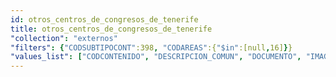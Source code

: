 ```yaml
---
id: otros_centros_de_congresos_de_tenerife 
title: otros_centros_de_congresos_de_tenerife
"collection": "externos"
"filters": {"CODSUBTIPOCONT":398, "CODAREAS":{"$in":[null,16]}}
"values_list": ["CODCONTENIDO", "DESCRIPCION_COMUN", "DOCUMENTO", "IMAGEN", "PALABRAS_CLAVE", "TITULO"]
---
```

<div class="row">
    <div flex="100" layout="column" layout-gt-md="row" class="large-10 large-offset-1 columns">
        <app-accordion flex="100" flex-gt-sm="25"></app-accordion>
        <app-paginator-browser flex layout="column">
            <div flex="100" ng-class="{'end': $last}" ng-repeat="card in elements()">
                <app-card-externals item="card" prefix="node.href"></app-card-externals>
            </div>
        </app-paginator-browser>
    </div>
</div>
